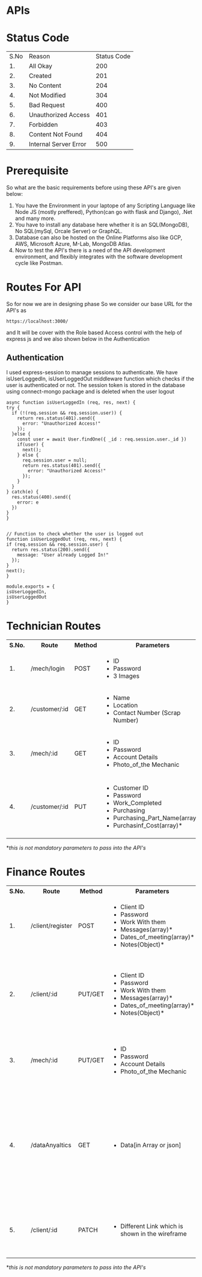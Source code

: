 # APIs

# Status Code

<table>
  <tr>
    <td>S.No</td>
    <td>Reason</td>
    <td>Status Code</td>
  </tr>
  <tr>
    <td>1.</td>
    <td>All Okay</td>
    <td>200</td>
  </tr>
  <tr>
    <td>2.</td>
    <td>Created</td>
    <td>201</td>
  </tr>
  <tr>
    <td>3.</td>
    <td>No Content</td>
    <td>204</td>
  </tr>
  <tr>
    <td>4.</td>
    <td>Not Modified</td>
    <td>304</td>
  </tr>
  <tr>
    <td>5.</td>
    <td>Bad Request</td>
    <td>400</td>
  </tr>
  <tr>
    <td>6.</td>
    <td>Unauthorized Access</td>
    <td>401</td>
  </tr>
  <tr>
    <td>7.</td>
    <td>Forbidden</td>
    <td>403</td>
  </tr>
  <tr>
    <td>8.</td>
    <td>Content Not Found</td>
    <td>404</td>
  </tr>
  <tr>
    <td>9.</td>
    <td>Internal Server Error</td>
    <td>500</td>
  </tr>
</table>

  # Prerequisite
  So what are the basic requirements before using these API's are given below:
  <br />
  <ol>
    <li>You have the Environment in your laptope of any Scripting Language like Node JS (mostly preffered), 
    Python(can go with flask and Django),
    .Net and many more.</li>
    <li>You have to install any database here whether it is an SQL(MongoDB), No SQL(mySql, Orcale Server) or GraphQL.</li>
    <li>Database can also be hosted on the Online Platforms also like GCP, AWS, Microsoft Azure, M-Lab, MongoDB Atlas.</li>
    <li>Now to test the API's there is a need of the API development environment, and flexibly integrates with the software development cycle like Postman.</li>
  </ol>
  
  
  # Routes For API
  So for now we are in designing phase So we consider our base URL for the API's as 
  ```
  https://localhost:3000/
  ```
  
  and It will be cover with the Role based Access control with the help of express js and we also shown below in the Authentication

## Authentication  
I used express-session to manage sessions to authenticate. We have isUserLoggedIn, isUserLoggedOut middleware function which checks if the user is authenticated or not. The session token is stored in the database using connect-mongo package and is deleted when the user logout
  
  ```
  async function isUserLoggedIn (req, res, next) {
  try {
    if (!(req.session && req.session.user)) {
      return res.status(401).send({
        error: "Unauthorized Access!"
      });
    }else {
      const user = await User.findOne({ _id : req.session.user._id })
      if(user) {
        next();
      } else {
        req.session.user = null;
        return res.status(401).send({
          error: "Unauthorized Access!"
        });
      }
    }
  } catch(e) {
    res.status(400).send({
      error: e
    })
  }
}


// Function to check whether the user is logged out
function isUserLoggedOut (req, res, next) {
  if (req.session && req.session.user) {
    return res.status(200).send({
      message: "User already Logged In!"
    });
  }
  next();
}

module.exports = {
  isUserLoggedIn,
  isUserLoggedOut
}
  ```
  
  # Technician Routes
  
  <table>
  <tr>
     <th>S.No.</th>
     <th>Route</th>
     <th>Method</th>
     <th>Parameters</th>
     <th>Description</th>
  </tr>
  <tr>
    <td>1.</td>
    <td>/mech/login</td>
    <td>POST</td>
    <td>
      <ul>
         <li>ID</li>
         <li>Password</li>
         <li>3 Images</li>
      </ul>
    </td>
    <td>For Login into the System</td>
  </tr>
  
  <tr>
    <td>2.</td>
    <td>/customer/:id</td>
    <td>GET</td>
    <td>
      <ul>
         <li>Name</li>
         <li>Location</li>
         <li>Contact Number (Scrap Number)</li>
      </ul>
    </td>
    <td>Getting all the details of customers</td>
  </tr>
  
  <tr>
    <td>3.</td>
    <td>/mech/:id</td>
    <td>GET</td>
    <td>
      <ul>
         <li>ID</li>
         <li>Password</li>
         <li>Account Details</li>
         <li>Photo_of_the Mechanic</li>
      </ul>
    </td>
    <td>All the details So can see his dashboard</td>
  </tr>
  
  <tr>
    <td>4.</td>
    <td>/customer/:id</td>
    <td>PUT</td>
    <td>
      <ul>
         <li>Customer ID</li>
         <li>Password</li>
         <li>Work_Completed</li>
        <li>Purchasing</li>
        <li>Purchasing_Part_Name(array)*</li>
        <li>Purchasinf_Cost(array)*</li>
      </ul>
    </td>
    <td>For updating the customers Schema's after finishing the Work.</td>
  </tr>
  </table>
  *<i>this is not mandatory parameters to pass into the API's</i>
  
  # Finance Routes
 <table>
  <tr>
     <th>S.No.</th>
     <th>Route</th>
     <th>Method</th>
     <th>Parameters</th>
     <th>Description</th>
  </tr>
  
  <tr>
    <td>1.</td>
    <td>/client/register</td>
    <td>POST</td>
    <td>
      <ul>
         <li>Client ID</li>
         <li>Password</li>
         <li>Work With them</li>
        <li>Messages(array)*</li>
        <li>Dates_of_meeting(array)*</li>
        <li>Notes(Object)*</li>
      </ul>
    </td>
    <td>Creating a new Client.</td>
  </tr>
  
  
  <tr>
    <td>2.</td>
    <td>/client/:id</td>
    <td> PUT/GET</td>
    <td>
      <ul>
         <li>Client ID</li>
         <li>Password</li>
         <li>Work With them</li>
        <li>Messages(array)*</li>
        <li>Dates_of_meeting(array)*</li>
        <li>Notes(Object)*</li>
      </ul>
    </td>
    <td>Fixing the meeting and chat also.Apart from this Finance can also Set notes to a particular Client.</td>
  </tr>

  <tr>
    <td>3.</td>
    <td>/mech/:id</td>
    <td> PUT/GET</td>
    <td>
      <ul>
         <li>ID</li>
         <li>Password</li>
         <li>Account Details</li>
         <li>Photo_of_the Mechanic</li>
      </ul>
    </td>
    <td>So that finance team can update the Accounts of the Technician.</td>
  </tr>
  
  <tr>
    <td>4.</td>
    <td>/dataAnyaltics</td>
    <td>GET</td>
    <td>
      <ul>
        <li>Data[in Array or json]</li>
      </ul>
    </td>
    <td>This will directly come from the database so that any FrontEnd Framework like React Js and Angular JS can be used to make the Graphs</td>
  </tr>

  <tr>
    <td>5.</td>
    <td>/client/:id</td>
    <td>PATCH</td>
    <td>
      <ul>
        <li>Different Link which is shown in the wireframe</li>
      </ul>
    </td>
    <td>For getting more details and set additional features to the Client.</td>
  </tr>


</table>



  *<i>this is not mandatory parameters to pass into the API's</i>

